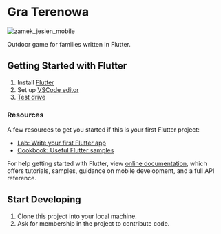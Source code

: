 # Gra Terenowa
![zamek_jesien_mobile](https://user-images.githubusercontent.com/42238956/139399262-2e2ca06c-35b7-4ffe-9dd7-8fa3d9fef1b2.jpg)

Outdoor game for families written in Flutter.

## Getting Started with Flutter

1. Install [Flutter](https://flutter.dev/docs/get-started/install)
2. Set up [VSCode editor](https://flutter.dev/docs/get-started/editor?tab=vscode)
3. [Test drive](https://flutter.dev/docs/get-started/test-drive?tab=vscode)

### Resources
A few resources to get you started if this is your first Flutter project:

- [Lab: Write your first Flutter app](https://flutter.dev/docs/get-started/codelab)
- [Cookbook: Useful Flutter samples](https://flutter.dev/docs/cookbook)

For help getting started with Flutter, view
[online documentation](https://flutter.dev/docs), which offers tutorials,
samples, guidance on mobile development, and a full API reference.

## Start Developing

1. Clone this project into your local machine.
2. Ask for membership in the project to contribute code.
